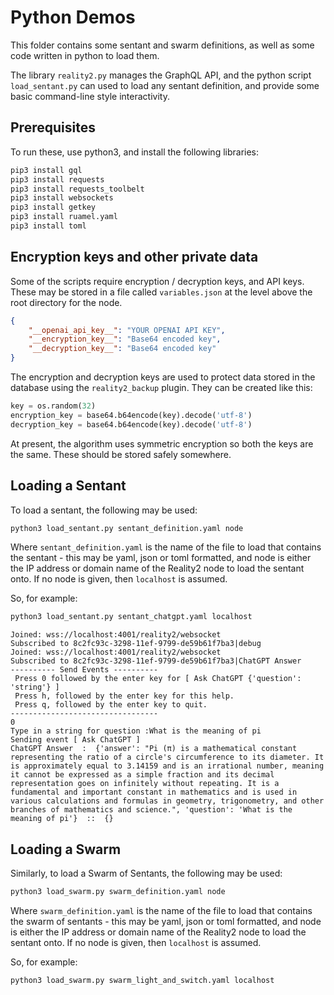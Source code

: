 # Python Demos

This folder contains some sentant and swarm definitions, as well as some code written in python to load them.

The library `reality2.py` manages the GraphQL API, and the python script `load_sentant.py` can used to load any sentant definition, and provide some basic command-line style interactivity.

## Prerequisites

To run these, use python3, and install the following libraries:

```bash
pip3 install gql
pip3 install requests
pip3 install requests_toolbelt
pip3 install websockets
pip3 install getkey
pip3 install ruamel.yaml
pip3 install toml
```

## Encryption keys and other private data

Some of the scripts require encryption / decryption keys, and API keys.  These may be stored in a file called `variables.json` at the level above the root directory for the node.

```json
{
    "__openai_api_key__": "YOUR OPENAI API KEY",
    "__encryption_key__": "Base64 encoded key",
    "__decryption_key__": "Base64 encoded key"
}
```

The encryption and decryption keys are used to protect data stored in the database using the `reality2_backup` plugin.  They can be created like this:

```python
key = os.random(32)
encryption_key = base64.b64encode(key).decode('utf-8')
decryption_key = base64.b64encode(key).decode('utf-8')
```

At present, the algorithm uses symmetric encryption so both the keys are the same.  These should be stored safely somewhere.

## Loading a Sentant

To load a sentant, the following may be used:

```bash
python3 load_sentant.py sentant_definition.yaml node
```

Where `sentant_definition.yaml` is the name of the file to load that contains the sentant - this may be yaml, json or toml formatted, and node is either the IP address or domain name of the Reality2 node to load the sentant onto.  If no node is given, then `localhost` is assumed.

So, for example:
```bash
python3 load_sentant.py sentant_chatgpt.yaml localhost
```
```text
Joined: wss://localhost:4001/reality2/websocket
Subscribed to 8c2fc93c-3298-11ef-9799-de59b61f7ba3|debug
Joined: wss://localhost:4001/reality2/websocket
Subscribed to 8c2fc93c-3298-11ef-9799-de59b61f7ba3|ChatGPT Answer
---------- Send Events ----------
 Press 0 followed by the enter key for [ Ask ChatGPT {'question': 'string'} ]
 Press h, followed by the enter key for this help.
 Press q, followed by the enter key to quit.
---------------------------------
0
Type in a string for question :What is the meaning of pi 
Sending event [ Ask ChatGPT ]
ChatGPT Answer  :  {'answer': "Pi (π) is a mathematical constant representing the ratio of a circle's circumference to its diameter. It is approximately equal to 3.14159 and is an irrational number, meaning it cannot be expressed as a simple fraction and its decimal representation goes on infinitely without repeating. It is a fundamental and important constant in mathematics and is used in various calculations and formulas in geometry, trigonometry, and other branches of mathematics and science.", 'question': 'What is the meaning of pi'}  ::  {}
```

## Loading a Swarm

Similarly, to load a Swarm of Sentants, the following may be used:

```bash
python3 load_swarm.py swarm_definition.yaml node
```

Where `swarm_definition.yaml` is the name of the file to load that contains the swarm of sentants - this may be yaml, json or toml formatted, and node is either the IP address or domain name of the Reality2 node to load the sentant onto.  If no node is given, then `localhost` is assumed.

So, for example:
```bash
python3 load_swarm.py swarm_light_and_switch.yaml localhost
```
